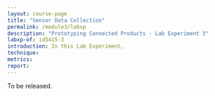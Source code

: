 ```yaml
---
layout: course-page
title: "Sensor Data Collection"
permalink: /module3/labxp
description: "Prototyping Connected Products - Lab Experiment 3"
labxp-of: id5415-3
introduction: In this Lab Experiment,
technique:
metrics:
report:
---
```


To be released.
